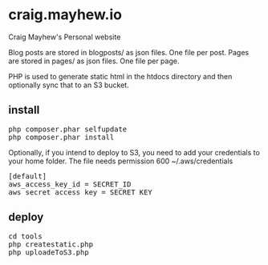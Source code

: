 # craig.mayhew.io

Craig Mayhew's Personal website

Blog posts are stored in blogposts/ as json files. One file per post.
Pages are stored in pages/ as json files. One file per page.

PHP is used to generate static html in the htdocs directory and then optionally sync that to an S3 bucket.

## install

<pre>
php composer.phar selfupdate
php composer.phar install
</pre>

Optionally, if you intend to deploy to S3, you need to add your credentials to your home folder. The file needs permission 600 ~/.aws/credentials

<pre>
[default]
aws_access_key_id = SECRET_ID
aws_secret_access_key = SECRET_KEY
</pre>

## deploy

<pre>
cd tools
php createstatic.php
php uploadeToS3.php
</pre>
